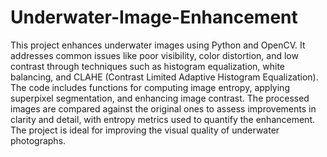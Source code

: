 # Underwater-Image-Enhancement

This project enhances underwater images using Python and OpenCV. It addresses common issues like poor visibility, color distortion, and low contrast through techniques such as histogram equalization, white balancing, and CLAHE (Contrast Limited Adaptive Histogram Equalization). The code includes functions for computing image entropy, applying superpixel segmentation, and enhancing image contrast. The processed images are compared against the original ones to assess improvements in clarity and detail, with entropy metrics used to quantify the enhancement. The project is ideal for improving the visual quality of underwater photographs.

